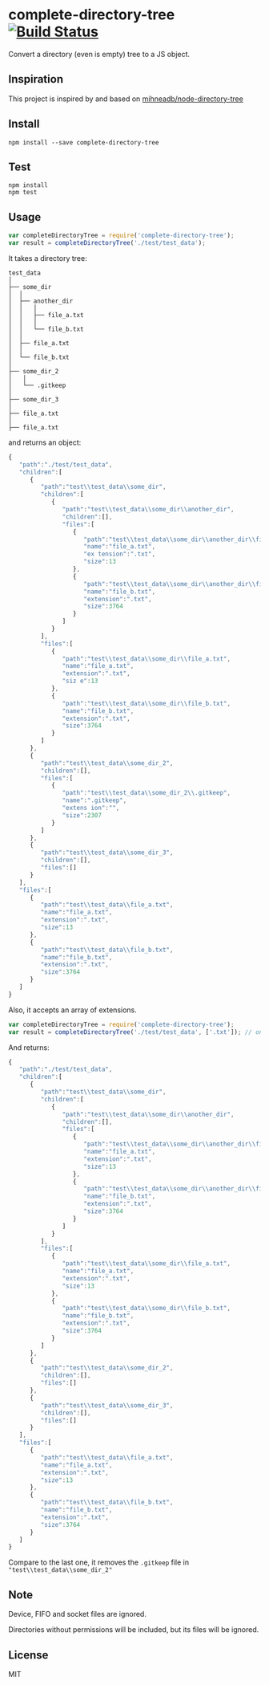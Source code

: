 # complete-directory-tree [![Build Status](https://travis-ci.org/francisfeng/complete-directory-tree.svg?branch=master)](https://travis-ci.org/francisfeng/complete-directory-tree)

Convert a directory (even is empty) tree to a JS object.

## Inspiration

This project is inspired by and based on [mihneadb/node-directory-tree](https://github.com/mihneadb/node-directory-tree)

## Install

```
npm install --save complete-directory-tree
````

## Test
```
npm install
npm test
```

## Usage

```javascript
var completeDirectoryTree = require('complete-directory-tree');
var result = completeDirectoryTree('./test/test_data');
```

It takes a directory tree:

```
test_data
│
├── some_dir
│  │
│  ├── another_dir
│  │   │
│  │   ├── file_a.txt
│  │   │
│  │   └── file_b.txt
│  │
│  ├── file_a.txt
│  │
│  └── file_b.txt
│
├── some_dir_2
│   │
│   └── .gitkeep
│
├── some_dir_3
│
├── file_a.txt
│
├── file_a.txt
```

and returns an object:

```javascript
{  
   "path":"./test/test_data",
   "children":[  
      {  
         "path":"test\\test_data\\some_dir",
         "children":[  
            {  
               "path":"test\\test_data\\some_dir\\another_dir",
               "children":[],
               "files":[  
                  {  
                     "path":"test\\test_data\\some_dir\\another_dir\\file_a.txt",
                     "name":"file_a.txt",
                     "ex tension":".txt",
                     "size":13
                  },
                  {  
                     "path":"test\\test_data\\some_dir\\another_dir\\file_b.txt",
                     "name":"file_b.txt",
                     "extension":".txt",
                     "size":3764
                  }
               ]
            }
         ],
         "files":[  
            {  
               "path":"test\\test_data\\some_dir\\file_a.txt",
               "name":"file_a.txt",
               "extension":".txt",
               "siz e":13
            },
            {  
               "path":"test\\test_data\\some_dir\\file_b.txt",
               "name":"file_b.txt",
               "extension":".txt",
               "size":3764
            }
         ]
      },
      {  
         "path":"test\\test_data\\some_dir_2",
         "children":[],
         "files":[  
            {  
               "path":"test\\test_data\\some_dir_2\\.gitkeep",
               "name":".gitkeep",
               "extens ion":"",
               "size":2307
            }
         ]
      },
      {  
         "path":"test\\test_data\\some_dir_3",
         "children":[],
         "files":[]
      }
   ],
   "files":[  
      {  
         "path":"test\\test_data\\file_a.txt",
         "name":"file_a.txt",
         "extension":".txt",
         "size":13
      },
      {  
         "path":"test\\test_data\\file_b.txt",
         "name":"file_b.txt",
         "extension":".txt",
         "size":3764
      }
   ]
}
```

Also, it accepts an array of extensions.
```javascript
var completeDirectoryTree = require('complete-directory-tree');
var result = completeDirectoryTree('./test/test_data', ['.txt']); // only .txt files
```

And returns:
```javascript
{  
   "path":"./test/test_data",
   "children":[  
      {  
         "path":"test\\test_data\\some_dir",
         "children":[  
            {  
               "path":"test\\test_data\\some_dir\\another_dir",
               "children":[],
               "files":[  
                  {  
                     "path":"test\\test_data\\some_dir\\another_dir\\file_a.txt",
                     "name":"file_a.txt",
                     "extension":".txt",
                     "size":13
                  },
                  {  
                     "path":"test\\test_data\\some_dir\\another_dir\\file_b.txt",
                     "name":"file_b.txt",
                     "extension":".txt",
                     "size":3764
                  }
               ]
            }
         ],
         "files":[  
            {  
               "path":"test\\test_data\\some_dir\\file_a.txt",
               "name":"file_a.txt",
               "extension":".txt",
               "size":13
            },
            {  
               "path":"test\\test_data\\some_dir\\file_b.txt",
               "name":"file_b.txt",
               "extension":".txt",
               "size":3764
            }
         ]
      },
      {  
         "path":"test\\test_data\\some_dir_2",
         "children":[],
         "files":[]
      },
      {  
         "path":"test\\test_data\\some_dir_3",
         "children":[],
         "files":[]
      }
   ],
   "files":[  
      {  
         "path":"test\\test_data\\file_a.txt",
         "name":"file_a.txt",
         "extension":".txt",
         "size":13
      },
      {  
         "path":"test\\test_data\\file_b.txt",
         "name":"file_b.txt",
         "extension":".txt",
         "size":3764
      }
   ]
}
```

Compare to the last one, it removes the `.gitkeep` file in `"test\\test_data\\some_dir_2"`

## Note
Device, FIFO and socket files are ignored.

Directories without permissions will be included, but its files will be ignored.

## License
MIT